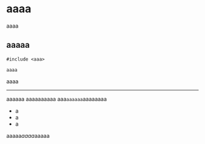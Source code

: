 # aaaa

aaaa

## aaaaa

```
#include <aaa>

aaaa
```

aaaa

----

aaaaaa
aaaaaaaaaa
aaa`aaaaaa`aaaaaaaa

* a
* a
* a

aaaaa*aaaa*aaaaa
